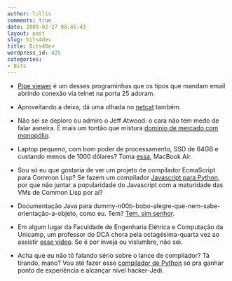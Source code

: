 ```yaml
---
author: lullis
comments: true
date: 2009-02-27 08:45:43
layout: post
slug: bits4dev
title: Bits4Dev
wordpress_id: 425
categories:
- Bits
---
```



	
  * [Pipe viewer](http://www.catonmat.net/blog/unix-utilities-pipe-viewer/) é um desses programinhas que os tipos que mandam email abrindo conexão via telnet na porta 25 adoram.

	
  * Aproveitando a deixa, dá uma olhada no [netcat](http://www.catonmat.net/blog/unix-utilities-netcat/) também.

	
  * Não sei se deploro ou admiro o Jeff Atwood: o cara não tem medo de falar asneira. É mais um tontão que mistura [domínio de mercado com monopólio](http://www.codinghorror.com/blog/archives/001224.html).

	
  * Laptop pequeno, com bom poder de processamento, SSD de 64GB e custando menos de 1000 dólares? Toma [essa](http://system76.com/product_info.php?cPath=28&products_id=76), MacBook Air.

	
  * Sou só eu que gostaria de ver um projeto de compilador EcmaScript para Common Lisp? Se fazem um compilador [Javascript para Python](http://code.google.com/p/pynarcissus/), por que não juntar a popularidade do Javascript com a maturidade das VMs de Common Lisp por aí?

	
  * Documentação Java para dummy-n00b-bobo-alegre-que-nem-sabe-orientação-a-objeto, como eu. Tem? [Tem, sim senhor](http://rymden.nu/exceptions.html).

	
  * Em algum lugar da Faculdade de Engenharia Elétrica e Computação da Unicamp, um professor do DCA chora pela octagésima-quarta vez ao assistir [esse vídeo](http://www.ted.com/index.php/talks/ed_ulbrich_shows_how_benjamin_button_got_his_face.html). Se é por inveja ou vislumbre, não sei.

	
  * Acha que eu não tô falando sério sobre o lance de compilador? Tá tirando, mano? Vou até fazer esse [compilador de Python](http://ece-www.colorado.edu/~siek/ecen4553/) só pra ganhar ponto de experiência e alcançar nível hacker-Jedi.


